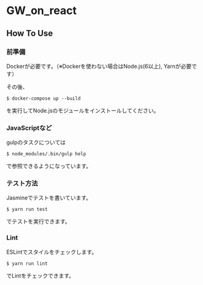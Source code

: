 # GW_on_react


## How To Use

### 前準備

Dockerが必要です。（※Dockerを使わない場合はNode.js(6以上), Yarnが必要です）

その後、

```console
$ docker-compose up --build
```

を実行してNode.jsのモジュールをインストールしてください。


### JavaScriptなど


gulpのタスクについては

```console
$ node_modules/.bin/gulp help
```

で参照できるようになっています。


### テスト方法

Jasmineでテストを書いています。

```console
$ yarn run test
```

でテストを実行できます。

### Lint

ESLintでスタイルをチェックします。

```console
$ yarn run lint

```
でLintをチェックできます。


